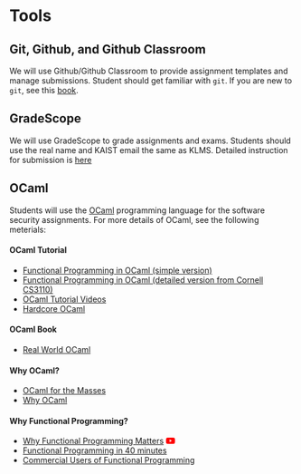 # Tools

## Git, Github, and Github Classroom
We will use Github/Github Classroom to provide assignment templates and manage submissions.
Student should get familiar with `git`.
If you are new to `git`, see this [book](https://git-scm.com/book/en/v2).

## GradeScope
We will use GradeScope to grade assignments and exams.
Students should use the real name and KAIST email the same as KLMS.
Detailed instruction for submission is [here](https://docs.google.com/document/d/1FWXTf4LI-DMvZIu2aRPnzGOzC7flR_G_8Bf9ZDGjX7s/edit?usp=sharing)

## OCaml
Students will use the [OCaml](https://ocaml.org) programming language for the software security assignments. For more details of OCaml, see the following meterials:
  #### OCaml Tutorial
  - [Functional Programming in OCaml (simple version)](slides/ocaml-tutorial.pdf)
  - [Functional Programming in OCaml (detailed version from Cornell CS3110)](https://www.cs.cornell.edu/courses/cs3110/2019sp/textbook/)
  - [OCaml Tutorial Videos](https://www.youtube.com/watch?v=xTsHMja8joA&list=PLPGcR5TG6arH6hk04YnAsMbYmQvBqwFdw)
  - [Hardcore OCaml](https://github.com/prosyslab-classroom/hardcore-ocaml)
  #### OCaml Book
  - [Real World OCaml](https://dev.realworldocaml.org/index.html)
  #### Why OCaml?
  - [OCaml for the Masses](https://queue.acm.org/detail.cfm?id=2038036)
  - [Why OCaml](https://blog.janestreet.com/why-ocaml/)
  #### Why Functional Programming?
  - [Why Functional Programming Matters](https://dl.acm.org/doi/10.1093/comjnl/32.2.98) [<img src="icons/youtube.png" width="16" />](https://youtu.be/1qBHf8DrWR8)
  - [Functional Programming in 40 minutes](https://youtu.be/0if71HOyVjY)
  - [Commercial Users of Functional Programming](http://cufp.org/2017)
